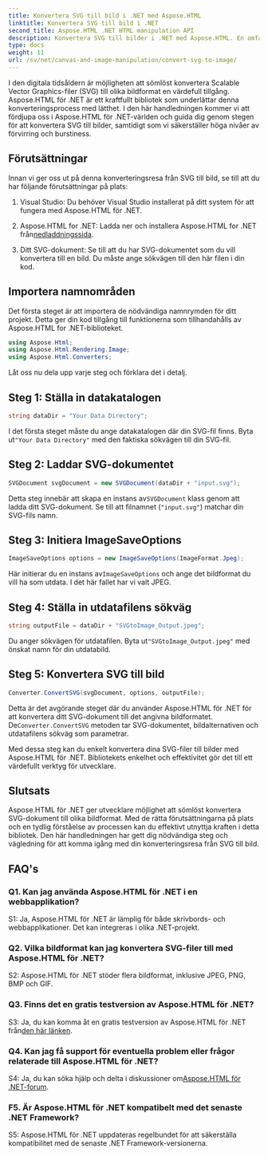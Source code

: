 ```yaml
---
title: Konvertera SVG till bild i .NET med Aspose.HTML
linktitle: Konvertera SVG till bild i .NET
second_title: Aspose.HTML .NET HTML manipulation API
description: Konvertera SVG till bilder i .NET med Aspose.HTML. En omfattande handledning för utvecklare. Förvandla enkelt SVG-dokument till JPEG-, PNG-, BMP- och GIF-format.
type: docs
weight: 11
url: /sv/net/canvas-and-image-manipulation/convert-svg-to-image/
---
```


I den digitala tidsåldern är möjligheten att sömlöst konvertera Scalable Vector Graphics-filer (SVG) till olika bildformat en värdefull tillgång. Aspose.HTML för .NET är ett kraftfullt bibliotek som underlättar denna konverteringsprocess med lätthet. I den här handledningen kommer vi att fördjupa oss i Aspose.HTML för .NET-världen och guida dig genom stegen för att konvertera SVG till bilder, samtidigt som vi säkerställer höga nivåer av förvirring och burstiness.

## Förutsättningar

Innan vi ger oss ut på denna konverteringsresa från SVG till bild, se till att du har följande förutsättningar på plats:

1. Visual Studio: Du behöver Visual Studio installerat på ditt system för att fungera med Aspose.HTML för .NET.

2.  Aspose.HTML for .NET: Ladda ner och installera Aspose.HTML for .NET från[nedladdningssida](https://releases.aspose.com/html/net/).

3. Ditt SVG-dokument: Se till att du har SVG-dokumentet som du vill konvertera till en bild. Du måste ange sökvägen till den här filen i din kod.

## Importera namnområden


Det första steget är att importera de nödvändiga namnrymden för ditt projekt. Detta ger din kod tillgång till funktionerna som tillhandahålls av Aspose.HTML for .NET-biblioteket.

```csharp
using Aspose.Html;
using Aspose.Html.Rendering.Image;
using Aspose.Html.Converters;
```

Låt oss nu dela upp varje steg och förklara det i detalj.

## Steg 1: Ställa in datakatalogen

```csharp
string dataDir = "Your Data Directory";
```

 I det första steget måste du ange datakatalogen där din SVG-fil finns. Byta ut`"Your Data Directory"` med den faktiska sökvägen till din SVG-fil.

## Steg 2: Laddar SVG-dokumentet

```csharp
SVGDocument svgDocument = new SVGDocument(dataDir + "input.svg");
```

 Detta steg innebär att skapa en instans av`SVGDocument` klass genom att ladda ditt SVG-dokument. Se till att filnamnet (`"input.svg"`) matchar din SVG-fils namn.

## Steg 3: Initiera ImageSaveOptions

```csharp
ImageSaveOptions options = new ImageSaveOptions(ImageFormat.Jpeg);
```

 Här initierar du en instans av`ImageSaveOptions` och ange det bildformat du vill ha som utdata. I det här fallet har vi valt JPEG.

## Steg 4: Ställa in utdatafilens sökväg

```csharp
string outputFile = dataDir + "SVGtoImage_Output.jpeg";
```

Du anger sökvägen för utdatafilen. Byta ut`"SVGtoImage_Output.jpeg"` med önskat namn för din utdatabild.

## Steg 5: Konvertera SVG till bild

```csharp
Converter.ConvertSVG(svgDocument, options, outputFile);
```

 Detta är det avgörande steget där du använder Aspose.HTML för .NET för att konvertera ditt SVG-dokument till det angivna bildformatet. De`Converter.ConvertSVG` metoden tar SVG-dokumentet, bildalternativen och utdatafilens sökväg som parametrar.

Med dessa steg kan du enkelt konvertera dina SVG-filer till bilder med Aspose.HTML för .NET. Bibliotekets enkelhet och effektivitet gör det till ett värdefullt verktyg för utvecklare.

## Slutsats

Aspose.HTML för .NET ger utvecklare möjlighet att sömlöst konvertera SVG-dokument till olika bildformat. Med de rätta förutsättningarna på plats och en tydlig förståelse av processen kan du effektivt utnyttja kraften i detta bibliotek. Den här handledningen har gett dig nödvändiga steg och vägledning för att komma igång med din konverteringsresa från SVG till bild.

## FAQ's

### Q1. Kan jag använda Aspose.HTML för .NET i en webbapplikation?

S1: Ja, Aspose.HTML för .NET är lämplig för både skrivbords- och webbapplikationer. Det kan integreras i olika .NET-projekt.

### Q2. Vilka bildformat kan jag konvertera SVG-filer till med Aspose.HTML för .NET?

S2: Aspose.HTML för .NET stöder flera bildformat, inklusive JPEG, PNG, BMP och GIF.

### Q3. Finns det en gratis testversion av Aspose.HTML för .NET?

 S3: Ja, du kan komma åt en gratis testversion av Aspose.HTML för .NET från[den här länken](https://releases.aspose.com/).

### Q4. Kan jag få support för eventuella problem eller frågor relaterade till Aspose.HTML för .NET?

 S4: Ja, du kan söka hjälp och delta i diskussioner om[Aspose.HTML för .NET-forum](https://forum.aspose.com/).

### F5. Är Aspose.HTML för .NET kompatibelt med det senaste .NET Framework?

S5: Aspose.HTML för .NET uppdateras regelbundet för att säkerställa kompatibilitet med de senaste .NET Framework-versionerna.
